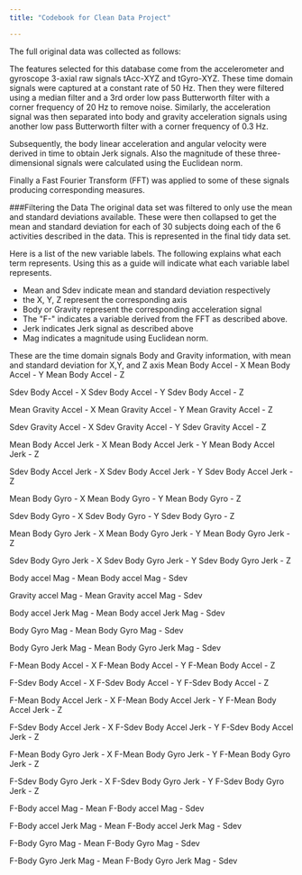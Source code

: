 ```yaml
---
title: "Codebook for Clean Data Project"

---
```


The full original data was collected as follows:

The features selected for this database come from the accelerometer and gyroscope 3-axial raw signals tAcc-XYZ and tGyro-XYZ. These time domain signals were captured at a constant rate of 50 Hz. Then they were filtered using a median filter and a 3rd order low pass Butterworth filter with a corner frequency of 20 Hz to remove noise. Similarly, the acceleration signal was then separated into body and gravity acceleration signals using another low pass Butterworth filter with a corner frequency of 0.3 Hz. 

Subsequently, the body linear acceleration and angular velocity were derived in time to obtain Jerk signals. Also the magnitude of these three-dimensional signals were calculated using the Euclidean norm. 

Finally a Fast Fourier Transform (FFT) was applied to some of these signals producing corresponding measures.

###Filtering the Data
The original data set was filtered to only use the mean and standard deviations available.  These were then collapsed to get the mean and standard deviation for each of 30 subjects doing each of the 6 activities described in the data.  This is represented in the final tidy data set.


Here is a list of the new variable labels.  The following explains what each term represents.  Using this as a guide will indicate what each variable label represents.
- Mean and Sdev indicate mean and standard deviation respectively
- the X, Y, Z represent the corresponding axis
- Body or Gravity represent the corresponding acceleration signal
- The "F-" indicates a variable derived from the FFT as described above.
- Jerk indicates Jerk signal as described above
- Mag indicates a magnitude using Euclidean norm.


These are the time domain signals Body and Gravity information, with mean and standard deviation for X,Y, and Z axis
Mean Body Accel - X
Mean Body Accel - Y
Mean Body Accel - Z

Sdev Body Accel - X
Sdev Body Accel - Y
Sdev Body Accel - Z

Mean Gravity Accel - X
Mean Gravity Accel - Y
Mean Gravity Accel - Z

Sdev Gravity Accel - X
Sdev Gravity Accel - Y
Sdev Gravity Accel - Z

Mean Body Accel Jerk - X
Mean Body Accel Jerk - Y
Mean Body Accel Jerk - Z

Sdev Body Accel Jerk - X
Sdev Body Accel Jerk - Y
Sdev Body Accel Jerk - Z

Mean Body Gyro  - X
Mean Body Gyro  - Y
Mean Body Gyro  - Z

Sdev Body Gyro  - X
Sdev Body Gyro  - Y
Sdev Body Gyro  - Z

Mean Body Gyro  Jerk - X
Mean Body Gyro  Jerk - Y
Mean Body Gyro  Jerk - Z

Sdev Body Gyro  Jerk - X
Sdev Body Gyro  Jerk - Y
Sdev Body Gyro  Jerk - Z

Body accel Mag - Mean
Body accel Mag - Sdev

Gravity accel Mag - Mean
Gravity accel Mag - Sdev

Body accel Jerk Mag - Mean
Body accel Jerk Mag - Sdev

Body Gyro Mag - Mean
Body Gyro Mag - Sdev

Body Gyro Jerk Mag - Mean
Body Gyro Jerk Mag - Sdev

F-Mean Body Accel - X
F-Mean Body Accel - Y
F-Mean Body Accel - Z

F-Sdev Body Accel - X
F-Sdev Body Accel - Y
F-Sdev Body Accel - Z

F-Mean Body Accel Jerk - X
F-Mean Body Accel Jerk - Y
F-Mean Body Accel Jerk - Z

F-Sdev Body Accel Jerk - X
F-Sdev Body Accel Jerk - Y
F-Sdev Body Accel Jerk - Z

F-Mean Body Gyro  Jerk - X
F-Mean Body Gyro  Jerk - Y
F-Mean Body Gyro  Jerk - Z

F-Sdev Body Gyro  Jerk - X
F-Sdev Body Gyro  Jerk - Y
F-Sdev Body Gyro  Jerk - Z

F-Body accel Mag - Mean
F-Body accel Mag - Sdev

F-Body accel Jerk Mag - Mean
F-Body accel Jerk Mag - Sdev

F-Body Gyro Mag - Mean
F-Body Gyro Mag - Sdev

F-Body Gyro Jerk Mag - Mean
F-Body Gyro Jerk Mag - Sdev
